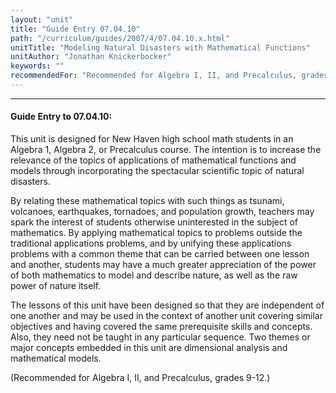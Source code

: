 ```yaml
---
layout: "unit"
title: "Guide Entry 07.04.10"
path: "/curriculum/guides/2007/4/07.04.10.x.html"
unitTitle: "Modeling Natural Disasters with Mathematical Functions"
unitAuthor: "Jonathan Knickerbocker"
keywords: ""
recommendedFor: "Recommended for Algebra I, II, and Precalculus, grades 9-12."
---
```

<body>
<hr/>
 <h4>
  Guide Entry to 07.04.10:
 </h4>
 <p>
  This unit is designed for New Haven high school math students in an Algebra 1, Algebra 2, or Precalculus course. The intention is to increase the relevance of the topics of applications of mathematical functions and models through incorporating the spectacular scientific topic of natural disasters.
 </p>
<p>
  By relating these mathematical topics with such things as tsunami, volcanoes, earthquakes, tornadoes, and population growth, teachers may spark the interest of students otherwise uninterested in the subject of mathematics. By applying mathematical topics to problems outside the traditional applications problems, and by unifying these applications problems with a common theme that can be carried between one lesson and another, students may have a much greater appreciation of the power of both mathematics to model and describe nature, as well as the raw power of nature itself.
 </p>
<p>
  The lessons of this unit have been designed so that they are independent of one another and may be used in the context of another unit covering similar objectives and having covered the same prerequisite skills and concepts. Also, they need not be taught in any particular sequence. Two themes or major concepts embedded in this unit are dimensional analysis and mathematical models.
 </p>
<p>
  (Recommended for Algebra I, II, and Precalculus, grades 9-12.)
 </p>

</body>